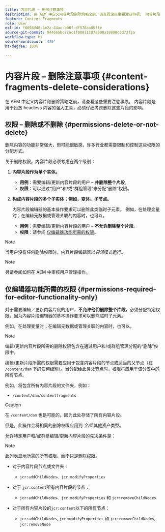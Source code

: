 ```yaml
---
title: 内容片段 – 删除注意事项
description: 在 AEM 中定义内容片段删除策略之前，请查看这些重要注意事项。 内容片段是用于投放 headless 内容的强大工具，必须仔细考虑删除这些片段的影响。
feature: Content Fragments
role: User
exl-id: f6698dd8-3e2a-44ac-b00f-df578aa85ffe
source-git-commit: 944665bc7cac1f00811187a508a18800c3d73f2a
workflow-type: ht
source-wordcount: '470'
ht-degree: 100%

---
```


# 内容片段 – 删除注意事项 {#content-fragments-delete-considerations}

在 AEM 中定义内容片段删除策略之前，请查看这些重要注意事项。 内容片段是用于投放 headless 内容的强大工具，必须仔细考虑删除这些片段的影响。

## 权限 – 删除或不删除 {#permissions-delete-or-not-delete}

删除内容的功能非常强大，但可能很敏感，许多行业都需要限制和控制这些权限的分配方式。

关于删除权限，内容片段必须考虑在两个级别：

1. **内容片段作为单个实体。**

   * **用例**：需要编辑/更新内容片段的用户 – **并删除整个片段**。
   * **权限**：可以通过“用户”和/或“群组管理”来分配“删除”权限。 <!-- The [Delete](/help/sites-administering/security.md#actions) permission can be [assigned through User and/or Group Management](/help/sites-administering/security.md#managing-permissions). -->

2. **构成内容片段的多个子实体；例如，变体、子节点。**

   内容片段编辑器的基本操作要求可以删除此类临时子元素。 例如，在处理变量时；在编辑元数据或管理关联的内容时，也可以。

   * **用例**：需要编辑/更新内容片段的用户 – **不允许删除整个片段**。
   * **权限**：请参阅 [仅编辑器功能所需的权限](#permissions-required-for-editor-functionality-only)。

>[!NOTE]
>
>当用户没有任何删除权限时，内容片段编辑器以&#x200B;*只读*&#x200B;模式运行。 <!-- When a user does not have any [Delete](/help/sites-administering/security.md#actions) permissions, the Content Fragment editor operates in *read-only* mode. -->

>[!NOTE]
>
>另请参阅如何在 AEM 中审核用户管理操作。 <!-- See also [How to Audit User Management Operations in AEM](/help/sites-administering/audit-user-management-operations.md). -->

## 仅编辑器功能所需的权限 {#permissions-required-for-editor-functionality-only}

对于需要编辑／更新内容片段的用户，**不允许他们删除整个片段**，必须分配特定权限，因为内容片段编辑器的基本操作要求可以删除临时子元素。

例如，在处理变量时；在编辑元数据或管理关联的内容时，也可以。

>[!NOTE]
>
>编辑/更新内容片段所需的删除权限包含在通过用户和/或群组管理分配的“删除”权限中。 <!-- The delete permissions, required to edit/update a Content Fragment, are included in the Delete permission [assigned through User and/or Group Management](/help/sites-administering/security.md#managing-permissions). -->

编辑/更新片段所需的权限需要应用于包含内容片段的节点或适当的父节点（在 `/content/dam` 下的任何级别）。当分配给此类父节点时，权限将应用于该分支中的所有节点。

例如，将包含所有内容片段的文件夹，例如：

* `/content/dam/contentfragments`

>[!CAUTION]
>
>在 `/content/dam` 也是可能的，因为此处存储了所有内容片段。
>
>但是，此操作会将相同的删除权限应用到 *全部* 其他资产类型。

允许特定用户和/或群组编辑/更新内容片段的先决条件是：

>[!NOTE]
>
>此列表显示所需的所有权限，而不只是删除权限。

* 对于内容片段节点或文件夹：

   * `jcr:addChildNodes`、`jcr:modifyProperties`

* 对于 `jcr:content`所有内容片段的节点：

   * `jcr:addChildNodes`、`jcr:modifyProperties` 和 `jcr:removeChildNodes`

* 对于所有内容片段的`jcr:content`以下的所有节点：

   * `jcr:addChildNodes`, `jcr:modifyProperties` 和 `jcr:removeChildNodes`, `jcr:removeNode`

<!-- There is no CRXDE Lite -->

<!--
These `remove` privileges must be [administered using Access Control Lists, within CRXDE Lite](/help/sites-administering/user-group-ac-admin.md#access-right-management). 

The `add` and `modify` privileges can also be administered in CRXDE Lite, or using the User Management console.

For example, the definition of the `remove` privileges for a group `content-authors-no-delete`:

![cf-delete-03](assets/cf-delete-03.png)
-->
